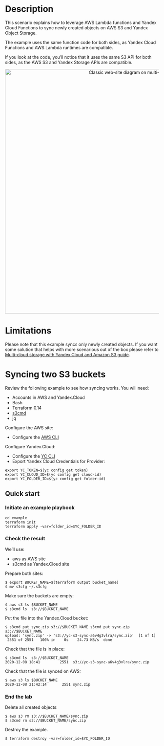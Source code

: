 # Description

This scenario explains how to leverage AWS Lambda functions and Yandex Cloud Functions to sync newly created objects on AWS S3 and Yandex Object Storage.

The example uses the same function code for both sides, as Yandex Cloud Functions and AWS Lambda runtimes are compatible.

If you look at the code, you’ll notice that it uses the same S3 API for both sides, as the AWS S3 and Yandex Storage APIs are compatible.


<p align="center">
    <img src="https://storage.yandexcloud.net/cloud-www-assets/solutions/aws/yc-solution-library-aws-website-s3.png" alt="Classic web-site diagram on multi-cloud" width="800"/>
</p>

# Limitations

Please note that this example syncs only newly created objects. If you want some solution that helps with more scenarious out of the box please refer to <a href="../Multi-cloud S3 storage/README.md">Multi-cloud storage with Yandex.Cloud and Amazon S3 guide</a>.


# Syncing two S3 buckets

Review the following example to see how syncing works.
You will need:

- Accounts in AWS and Yandex.Cloud
- Bash
- Terraform 0.14
- [s3cmd](https://s3tools.org/download)
- jq

Configure the AWS site:
- Configure the [AWS CLI](https://docs.aws.amazon.com/cli/latest/userguide/cli-chap-configure.html)


Configure Yandex.Cloud:
- Configure the [YC CLI](https://cloud.yandex.com/docs/cli/quickstart) 
- Export Yandex Cloud Credentials for Provider:

```
export YC_TOKEN=$(yc config get token)
export YC_CLOUD_ID=$(yc config get cloud-id)
export YC_FOLDER_ID=$(yc config get folder-id)
```


## Quick start

### Initiate an example playbook  

```
cd example
terraform init
terraform apply -var=folder_id=$YC_FOLDER_ID

```

### Check the result

We’ll use:
- aws  as AWS site
- s3cmd as Yandex.Cloud site

Prepare both sites:

```
$ export BUCKET_NAME=$(terraform output bucket_name)
$ mv s3cfg ~/.s3cfg
```

Make sure the buckets are empty:
```
$ aws s3 ls $BUCKET_NAME
$ s3cmd ls  s3://$BUCKET_NAME
```

Put the file into the Yandex.Cloud bucket:

```
$ s3cmd put sync.zip s3://$BUCKET_NAME s3cmd put sync.zip s3://$BUCKET_NAME
upload: 'sync.zip' -> 's3://yc-s3-sync-a6v4g3vlra/sync.zip'  [1 of 1]
 2551 of 2551   100% in    0s    24.73 KB/s  done
```

Check that the file is in place:

```
$ s3cmd ls  s3://$BUCKET_NAME
2020-12-08 18:41         2551  s3://yc-s3-sync-a6v4g3vlra/sync.zip
```

Check that the file is synced on AWS:

```
$ aws s3 ls $BUCKET_NAME
2020-12-08 21:42:14       2551 sync.zip

```

### End the lab

Delete all created objects:

```
$ aws s3 rm s3://$BUCKET_NAME/sync.zip
$ s3cmd rm s3://$BUCKET_NAME/sync.zip
```
Destroy the example.
```
$ terraform destroy -var=folder_id=$YC_FOLDER_ID
```


